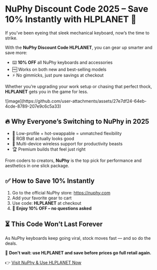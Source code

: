<h1>NuPhy Discount Code 2025 – Save 10% Instantly with HLPLANET 🎯</h1>
<p>If you’ve been eyeing that sleek mechanical keyboard, now’s the time to strike.</p>
<p>With the <strong>NuPhy Discount Code HLPLANET</strong>, you can gear up smarter and save more:</p>
<ul>
  <li>⌨️ <strong>10% OFF</strong> all NuPhy keyboards and accessories</li>
  <li>🆓 Works on both new and best-selling models</li>
  <li>⚡ No gimmicks, just pure savings at checkout</li>
</ul>
<p>Whether you’re upgrading your work setup or chasing that perfect thock, <strong>HLPLANET</strong> gets you in the game for less.</p>![image](https://github.com/user-attachments/assets/27e7df24-64eb-4cde-8789-207e9c6c5a33)


<h2>🔥 Why Everyone’s Switching to NuPhy in 2025</h2>
<ul>
  <li>🧠 Low-profile + hot-swappable = unmatched flexibility</li>
  <li>🌈 RGB that actually looks good</li>
  <li>🛜 Multi-device wireless support for productivity beasts</li>
  <li>🏆 Premium builds that feel just right</li>
</ul>
<p>From coders to creators, <strong>NuPhy</strong> is the top pick for performance and aesthetics in one slick package.</p>

<h2>✅ How to Save 10% Instantly</h2>
<ol>
  <li>Go to the official NuPhy store: <a href="https://nuphy.com/?sca_ref=5603160.rtAmNe25DK">https://nuphy.com</a></li>
  <li>Add your favorite gear to cart</li>
  <li>Use code: <strong>HLPLANET</strong> at checkout</li>
  <li>💸 <strong>Enjoy 10% OFF – no questions asked</strong></li>
</ol>

<h2>⏳ This Code Won’t Last Forever</h2>
<p>As NuPhy keyboards keep going viral, stock moves fast — and so do the deals.</p>
<p>🎯 <strong>Don't wait: use HLPLANET and save before prices go full retail again.</strong></p>
<p>👉 <a href="https://nuphy.com/?sca_ref=5603160.rtAmNe25DKm">Visit NuPhy & Use HLPLANET Now</a></p>
